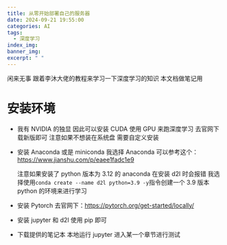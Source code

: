 ```yaml
---
title: 从零开始部署自己的服务器
date: 2024-09-21 19:55:00
categories: AI
tags:
  - 深度学习
index_img:
banner_img:
excerpt: " "
---
```


闲来无事 跟着李沐大佬的教程来学习一下深度学习的知识 本文档做笔记用

# 安装环境

- 我有 NVIDIA 的独显 因此可以安装 CUDA 使用 GPU 来跑深度学习 去官网下载新版即可 注意如果不想装在系统盘 需要自定义安装
- 安装 Anaconda 或是 miniconda 我选择 Anaconda 可以参考这个：https://www.jianshu.com/p/eaee1fadc1e9

  注意如果安装了 python 版本为 3.12 的 anaconda 在安装 d2l 时会报错 我选择使用`conda create --name d2l python=3.9 -y`指令创建一个 3.9 版本 python 的环境来进行学习

- 安装 Pytorch 去官网下：https://pytorch.org/get-started/locally/
- 安装 jupyter 和 d2l 使用 pip 即可
- 下载提供的笔记本 本地运行 jupyter 进入某一个章节进行测试

# 
